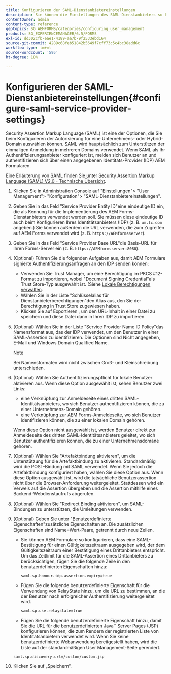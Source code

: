 ```yaml
---
title: Konfigurieren der SAML-Dienstanbietereinstellungen
description: Sie können die Einstellungen des SAML-Dienstanbieters so konfigurieren, dass sich Benutzer über einen angegebenen Identitäts-Provider (IDP) bei AEM Formularen anmelden und authentifizieren können.
contentOwner: admin
content-type: reference
geptopics: SG_AEMFORMS/categories/configuring_user_management
products: SG_EXPERIENCEMANAGER/6.5/FORMS
exl-id: dd302cfb-eae1-4189-aa7b-9f2533ebd164
source-git-commit: 4289c68feb51842b5649f7cff73c5c4bc38add6c
workflow-type: tm+mt
source-wordcount: '595'
ht-degree: 18%

---
```


# Konfigurieren der SAML-Dienstanbietereinstellungen{#configure-saml-service-provider-settings}

Security Assertion Markup Language (SAML) ist eine der Optionen, die Sie beim Konfigurieren der Autorisierung für eine Unternehmens- oder Hybrid-Domain auswählen können. SAML wird hauptsächlich zum Unterstützen der einmaligen Anmeldung in mehreren Domains verwendet. Wenn SAML als Ihr Authentifizierungsanbieter konfiguriert ist, melden sich Benutzer an und authentifizieren sich über einen angegebenen Identitäts-Provider (IDP) AEM Formularen.

Eine Erläuterung von SAML finden Sie unter [Security Assertion Markup Language (SAML) V2.0 - Technische Übersicht](http://docs.oasis-open.org/security/saml/Post2.0/sstc-saml-tech-overview-2.0.html).

1. Klicken Sie in Administration Console auf &quot;Einstellungen&quot;> &quot;User Management&quot;> &quot;Konfiguration&quot;> &quot;SAML-Dienstanbietereinstellungen&quot;.
1. Geben Sie in das Feld &quot;Service Provider Entity ID&quot;eine eindeutige ID ein, die als Kennung für die Implementierung des AEM Forms-Dienstanbieters verwendet werden soll. Sie müssen diese eindeutige ID auch beim Konfigurieren Ihres Identitätsanbieters (IDP) (z. B. `um.lc.com` angeben.) Sie können außerdem die URL verwenden, die zum Zugreifen auf AEM Forms verwendet wird (z. B. `https://AEMformsserver`).
1. Geben Sie in das Feld &quot;Service Provider Base URL&quot;die Basis-URL für Ihren Forms-Server ein (z. B. `https://AEMformsserver:8080`).
1. (Optional) Führen Sie die folgenden Aufgaben aus, damit AEM Formulare signierte Authentifizierungsanfragen an den IDP senden können:

   * Verwenden Sie Trust Manager, um eine Berechtigung im PKCS #12-Format zu importieren, wobei &quot;Document Signing Credential&quot;als Trust Store-Typ ausgewählt ist. (Siehe [Lokale Berechtigungen verwalten](/help/forms/using/admin-help/local-credentials.md#managing-local-credentials).
   * Wählen Sie in der Liste &quot;Schlüsselalias für Dienstanbieterberechtigungen&quot;den Alias aus, den Sie der Berechtigung in Trust Store zugewiesen haben.
   * Klicken Sie auf Exportieren , um den URL-Inhalt in einer Datei zu speichern und diese Datei dann in Ihren IDP zu importieren.

1. (Optional) Wählen Sie in der Liste &quot;Service Provider Name ID Policy&quot;das Namensformat aus, das der IDP verwendet, um den Benutzer in einer SAML-Assertion zu identifizieren. Die Optionen sind Nicht angegeben, E-Mail und Windows Domain Qualified Name.

   >[!NOTE]
   >
   >Bei Namensformaten wird nicht zwischen Groß- und Kleinschreibung unterschieden.

1. (Optional) Wählen Sie Authentifizierungspflicht für lokale Benutzer aktivieren aus. Wenn diese Option ausgewählt ist, sehen Benutzer zwei Links:

   * eine Verknüpfung zur Anmeldeseite eines dritten SAML-Identitätsanbieters, wo sich Benutzer authentifizieren können, die zu einer Unternehmens-Domain gehören.
   * eine Verknüpfung zur AEM Forms-Anmeldeseite, wo sich Benutzer identifizieren können, die zu einer lokalen Domain gehören.

   Wenn diese Option nicht ausgewählt ist, werden Benutzer direkt zur Anmeldeseite des dritten SAML-Identitätsanbieters geleitet, wo sich Benutzer authentifizieren können, die zu einer Unternehmensdomäne gehören.

1. (Optional) Wählen Sie &quot;Artefaktbindung aktivieren&quot;, um die Unterstützung für die Artefaktbindung zu aktivieren. Standardmäßig wird die POST-Bindung mit SAML verwendet. Wenn Sie jedoch die Artefaktbindung konfiguriert haben, wählen Sie diese Option aus. Wenn diese Option ausgewählt ist, wird die tatsächliche Benutzerassertion nicht über die Browser-Anforderung weitergeleitet. Stattdessen wird ein Verweis auf die Assertion übergeben und die Assertion mithilfe eines Backend-Webdienstaufrufs abgerufen.
1. (Optional) Wählen Sie &quot;Redirect Binding aktivieren&quot;, um SAML-Bindungen zu unterstützen, die Umleitungen verwenden.
1. (Optional) Geben Sie unter &quot;Benutzerdefinierte Eigenschaften&quot;zusätzliche Eigenschaften an. Die zusätzlichen Eigenschaften sind Name=Wert-Paare, getrennt durch neue Zeilen.

   * Sie können AEM Formulare so konfigurieren, dass eine SAML-Bestätigung für einen Gültigkeitszeitraum ausgegeben wird, der dem Gültigkeitszeitraum einer Bestätigung eines Drittanbieters entspricht. Um das Zeitlimit für die SAML-Assertion eines Drittanbieters zu berücksichtigen, fügen Sie die folgende Zeile in den benutzerdefinierten Eigenschaften hinzu:

     `saml.sp.honour.idp.assertion.expiry=true`

   * Fügen Sie die folgende benutzerdefinierte Eigenschaft für die Verwendung von RelayState hinzu, um die URL zu bestimmen, an die der Benutzer nach erfolgreicher Authentifizierung weitergeleitet wird.

     `saml.sp.use.relaystate=true`

   * Fügen Sie die folgende benutzerdefinierte Eigenschaft hinzu, damit Sie die URL für die benutzerdefinierten Java™ Server Pages (JSP) konfigurieren können, die zum Rendern der registrierten Liste von Identitätsanbietern verwendet wird. Wenn Sie keine benutzerdefinierte Webanwendung bereitgestellt haben, wird die Liste auf der standardmäßigen User Management-Seite gerendert.

   `saml.sp.discovery.url=/custom/custom.jsp`

1. Klicken Sie auf „Speichern“.
